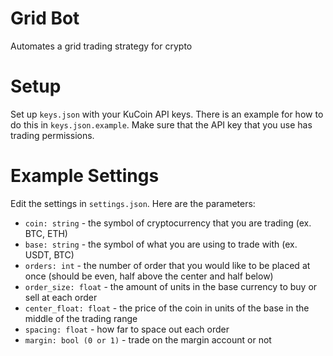 # Grid Bot

Automates a grid trading strategy for crypto

# Setup

Set up `keys.json` with your KuCoin API keys. There is an example for how to do this in `keys.json.example`. Make sure that the API key that you use has trading permissions.

# Example Settings

Edit the settings in `settings.json`. Here are the parameters:

- `coin: string` - the symbol of cryptocurrency that you are trading (ex. BTC, ETH)
- `base: string` - the symbol of what you are using to trade with (ex. USDT, BTC)
- `orders: int` - the number of order that you would like to be placed at once (should be even, half above the center and half below)
- `order_size: float` - the amount of units in the base currency to buy or sell at each order
- `center_float: float` - the price of the coin in units of the base in the middle of the trading range
- `spacing: float` - how far to space out each order
- `margin: bool (0 or 1)` - trade on the margin account or not

